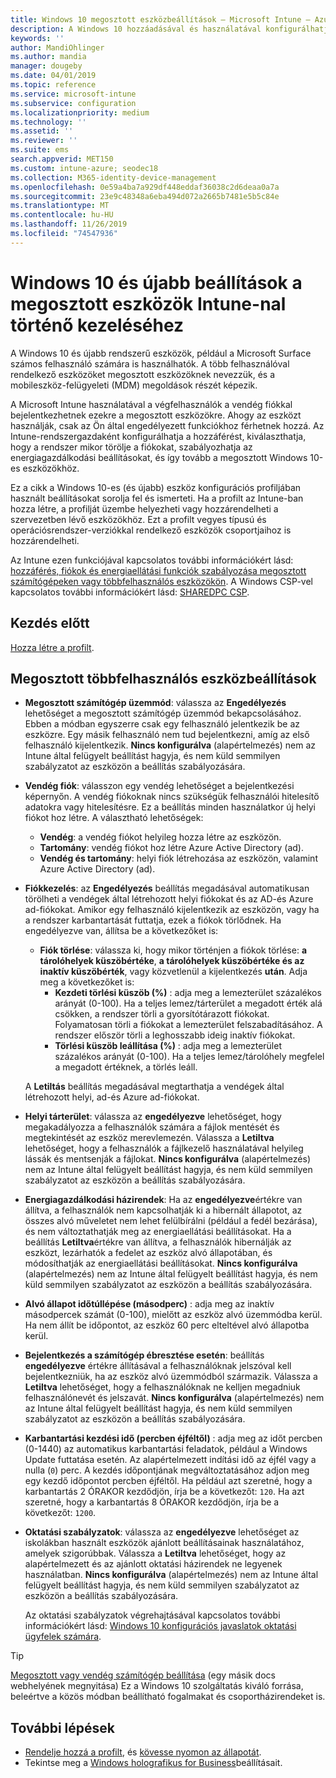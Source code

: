 ```yaml
---
title: Windows 10 megosztott eszközbeállítások – Microsoft Intune – Azure | Microsoft Docs
description: A Windows 10 hozzáadásával és használatával konfigurálhatja a megosztott vagy Microsoft Intune több felhasználó által használt eszközöket. Tekintse meg az összes beállítás listáját, valamint azt, hogy mit csinálnak az eszközökön, beleértve a Microsoft Surfacet is. A vendég fiókjainak vezérlése, a fiókok kezelése és az inaktív fiókok törlése, a helyi tárterületre való mentés engedélyezése vagy letiltása, energiaellátási és alvó üzemmódok beállítása, a frissítések telepítésének engedélyezése és az eszközök használata az oktatási környezetekben az eszköz konfigurációs profiljában.
keywords: ''
author: MandiOhlinger
ms.author: mandia
manager: dougeby
ms.date: 04/01/2019
ms.topic: reference
ms.service: microsoft-intune
ms.subservice: configuration
ms.localizationpriority: medium
ms.technology: ''
ms.assetid: ''
ms.reviewer: ''
ms.suite: ems
search.appverid: MET150
ms.custom: intune-azure; seodec18
ms.collection: M365-identity-device-management
ms.openlocfilehash: 0e59a4ba7a929df448eddaf36038c2d6deaa0a7a
ms.sourcegitcommit: 23e9c48348a6eba494d072a2665b7481e5b5c84e
ms.translationtype: MT
ms.contentlocale: hu-HU
ms.lasthandoff: 11/26/2019
ms.locfileid: "74547936"
---
```

# <a name="windows-10-and-later-settings-to-manage-shared-devices-using-intune"></a>Windows 10 és újabb beállítások a megosztott eszközök Intune-nal történő kezeléséhez

A Windows 10 és újabb rendszerű eszközök, például a Microsoft Surface számos felhasználó számára is használhatók. A több felhasználóval rendelkező eszközöket megosztott eszközöknek nevezzük, és a mobileszköz-felügyeleti (MDM) megoldások részét képezik.

A Microsoft Intune használatával a végfelhasználók a vendég fiókkal bejelentkezhetnek ezekre a megosztott eszközökre. Ahogy az eszközt használják, csak az Ön által engedélyezett funkciókhoz férhetnek hozzá. Az Intune-rendszergazdaként konfigurálhatja a hozzáférést, kiválaszthatja, hogy a rendszer mikor törölje a fiókokat, szabályozhatja az energiagazdálkodási beállításokat, és így tovább a megosztott Windows 10-es eszközökhöz.

Ez a cikk a Windows 10-es (és újabb) eszköz konfigurációs profiljában használt beállításokat sorolja fel és ismerteti. Ha a profilt az Intune-ban hozza létre, a profilját üzembe helyezheti vagy hozzárendelheti a szervezetben lévő eszközökhöz. Ezt a profilt vegyes típusú és operációsrendszer-verziókkal rendelkező eszközök csoportjaihoz is hozzárendelheti.

Az Intune ezen funkciójával kapcsolatos további információkért lásd: [hozzáférés, fiókok és energiaellátási funkciók szabályozása megosztott számítógépeken vagy többfelhasználós eszközökön](shared-user-device-settings.md). A Windows CSP-vel kapcsolatos további információkért lásd: [SHAREDPC CSP](https://docs.microsoft.com/windows/client-management/mdm/sharedpc-csp).

## <a name="before-your-begin"></a>Kezdés előtt

[Hozza létre a profilt](shared-user-device-settings.md).

## <a name="shared-multi-user-device-settings"></a>Megosztott többfelhasználós eszközbeállítások

- **Megosztott számítógép üzemmód**: válassza az **Engedélyezés** lehetőséget a megosztott számítógép üzemmód bekapcsolásához. Ebben a módban egyszerre csak egy felhasználó jelentkezik be az eszközre. Egy másik felhasználó nem tud bejelentkezni, amíg az első felhasználó kijelentkezik. **Nincs konfigurálva** (alapértelmezés) nem az Intune által felügyelt beállítást hagyja, és nem küld semmilyen szabályzatot az eszközön a beállítás szabályozására.
- **Vendég fiók**: válasszon egy vendég lehetőséget a bejelentkezési képernyőn. A vendég fiókoknak nincs szükségük felhasználói hitelesítő adatokra vagy hitelesítésre. Ez a beállítás minden használatkor új helyi fiókot hoz létre. A választható lehetőségek:
  - **Vendég**: a vendég fiókot helyileg hozza létre az eszközön.
  - **Tartomány**: vendég fiókot hoz létre Azure Active Directory (ad).
  - **Vendég és tartomány**: helyi fiók létrehozása az eszközön, valamint Azure Active Directory (ad).
- **Fiókkezelés**: az **Engedélyezés** beállítás megadásával automatikusan törölheti a vendégek által létrehozott helyi fiókokat és az AD-és Azure ad-fiókokat. Amikor egy felhasználó kijelentkezik az eszközön, vagy ha a rendszer karbantartását futtatja, ezek a fiókok törlődnek. Ha engedélyezve van, állítsa be a következőket is:
  - **Fiók törlése**: válassza ki, hogy mikor történjen a fiókok törlése: **a tárolóhelyek küszöbértéke**, **a tárolóhelyek küszöbértéke és az inaktív küszöbérték**, vagy közvetlenül a kijelentkezés **után**. Adja meg a következőket is:
    - **Kezdeti törlési küszöb (%)** : adja meg a lemezterület százalékos arányát (0-100). Ha a teljes lemez/tárterület a megadott érték alá csökken, a rendszer törli a gyorsítótárazott fiókokat. Folyamatosan törli a fiókokat a lemezterület felszabadításához. A rendszer először törli a leghosszabb ideig inaktív fiókokat.
    - **Törlési küszöb leállítása (%)** : adja meg a lemezterület százalékos arányát (0-100). Ha a teljes lemez/tárolóhely megfelel a megadott értéknek, a törlés leáll.

  A **Letiltás** beállítás megadásával megtarthatja a vendégek által létrehozott helyi, ad-és Azure ad-fiókokat.

- **Helyi tárterület**: válassza az **engedélyezve** lehetőséget, hogy megakadályozza a felhasználók számára a fájlok mentését és megtekintését az eszköz merevlemezén. Válassza a **Letiltva** lehetőséget, hogy a felhasználók a fájlkezelő használatával helyileg lássák és mentsenják a fájlokat. **Nincs konfigurálva** (alapértelmezés) nem az Intune által felügyelt beállítást hagyja, és nem küld semmilyen szabályzatot az eszközön a beállítás szabályozására.
- **Energiagazdálkodási házirendek**: Ha az **engedélyezve**értékre van állítva, a felhasználók nem kapcsolhatják ki a hibernált állapotot, az összes alvó műveletet nem lehet felülbírálni (például a fedél bezárása), és nem változtathatják meg az energiaellátási beállításokat. Ha a beállítás **Letiltva**értékre van állítva, a felhasználók hibernálják az eszközt, lezárhatók a fedelet az eszköz alvó állapotában, és módosíthatják az energiaellátási beállításokat. **Nincs konfigurálva** (alapértelmezés) nem az Intune által felügyelt beállítást hagyja, és nem küld semmilyen szabályzatot az eszközön a beállítás szabályozására.
- **Alvó állapot időtúllépése (másodperc)** : adja meg az inaktív másodpercek számát (0-100), mielőtt az eszköz alvó üzemmódba kerül. Ha nem állít be időpontot, az eszköz 60 perc elteltével alvó állapotba kerül.
- **Bejelentkezés a számítógép ébresztése esetén**: beállítás **engedélyezve** értékre állításával a felhasználóknak jelszóval kell bejelentkezniük, ha az eszköz alvó üzemmódból származik. Válassza a **Letiltva** lehetőséget, hogy a felhasználóknak ne kelljen megadniuk felhasználónevét és jelszavát. **Nincs konfigurálva** (alapértelmezés) nem az Intune által felügyelt beállítást hagyja, és nem küld semmilyen szabályzatot az eszközön a beállítás szabályozására.
- **Karbantartási kezdési idő (percben éjféltől)** : adja meg az időt percben (0-1440) az automatikus karbantartási feladatok, például a Windows Update futtatása esetén. Az alapértelmezett indítási idő az éjfél vagy a nulla (`0`) perc. A kezdés időpontjának megváltoztatásához adjon meg egy kezdő időpontot percben éjféltől. Ha például azt szeretné, hogy a karbantartás 2 ÓRAKOR kezdődjön, írja be a következőt: `120`. Ha azt szeretné, hogy a karbantartás 8 ÓRAKOR kezdődjön, írja be a következőt: `1200`.
- **Oktatási szabályzatok**: válassza az **engedélyezve** lehetőséget az iskolákban használt eszközök ajánlott beállításainak használatához, amelyek szigorúbbak. Válassza a **Letiltva** lehetőséget, hogy az alapértelmezett és az ajánlott oktatási házirendek ne legyenek használatban. **Nincs konfigurálva** (alapértelmezés) nem az Intune által felügyelt beállítást hagyja, és nem küld semmilyen szabályzatot az eszközön a beállítás szabályozására.

  Az oktatási szabályzatok végrehajtásával kapcsolatos további információkért lásd: [Windows 10 konfigurációs javaslatok oktatási ügyfelek számára](https://docs.microsoft.com/education/windows/configure-windows-for-education).

> [!TIP]
> [Megosztott vagy vendég számítógép beállítása](https://docs.microsoft.com/windows/configuration/set-up-shared-or-guest-pc) (egy másik docs webhelyének megnyitása) Ez a Windows 10 szolgáltatás kiváló forrása, beleértve a közös módban beállítható fogalmakat és csoportházirendeket is.

## <a name="next-steps"></a>További lépések

- [Rendelje hozzá a profilt](device-profile-assign.md), és [kövesse nyomon az állapotát](device-profile-monitor.md).
- Tekintse meg a [Windows holografikus for Business](shared-user-device-settings-windows-holographic.md)beállításait.
